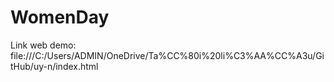 # WomenDay
Link web demo: file:///C:/Users/ADMIN/OneDrive/Ta%CC%80i%20li%C3%AA%CC%A3u/GitHub/uy-n/index.html
